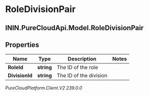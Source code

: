 # RoleDivisionPair

## ININ.PureCloudApi.Model.RoleDivisionPair

## Properties

|Name | Type | Description | Notes|
|------------ | ------------- | ------------- | -------------|
| **RoleId** | **string** | The ID of the role | |
| **DivisionId** | **string** | The ID of the division | |



_PureCloudPlatform.Client.V2 239.0.0_
